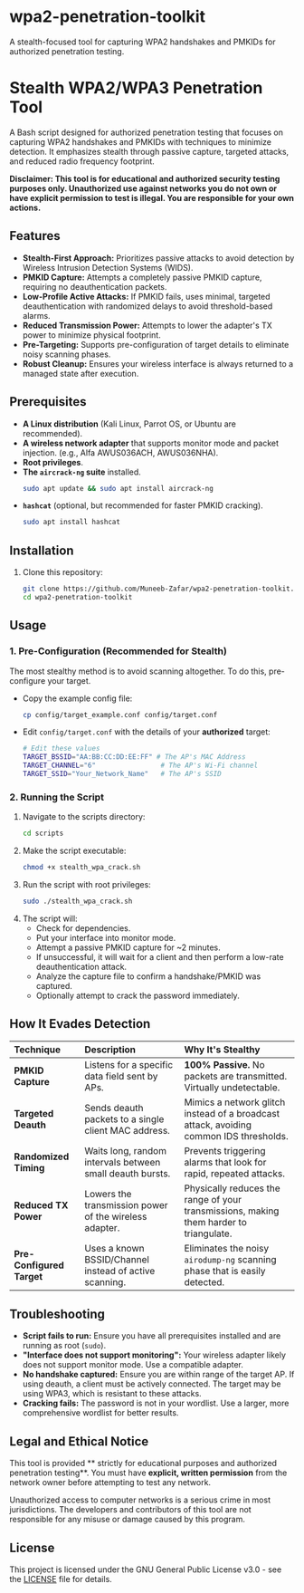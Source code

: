 # wpa2-penetration-toolkit
A stealth-focused tool for capturing WPA2 handshakes and PMKIDs for authorized penetration testing.

# Stealth WPA2/WPA3 Penetration Tool

A Bash script designed for authorized penetration testing that focuses on capturing WPA2 handshakes and PMKIDs with techniques to minimize detection. It emphasizes stealth through passive capture, targeted attacks, and reduced radio frequency footprint.

**Disclaimer: This tool is for educational and authorized security testing purposes only. Unauthorized use against networks you do not own or have explicit permission to test is illegal. You are responsible for your own actions.**

## Features

*   **Stealth-First Approach:** Prioritizes passive attacks to avoid detection by Wireless Intrusion Detection Systems (WIDS).
*   **PMKID Capture:** Attempts a completely passive PMKID capture, requiring no deauthentication packets.
*   **Low-Profile Active Attacks:** If PMKID fails, uses minimal, targeted deauthentication with randomized delays to avoid threshold-based alarms.
*   **Reduced Transmission Power:** Attempts to lower the adapter's TX power to minimize physical footprint.
*   **Pre-Targeting:** Supports pre-configuration of target details to eliminate noisy scanning phases.
*   **Robust Cleanup:** Ensures your wireless interface is always returned to a managed state after execution.

## Prerequisites

*   **A Linux distribution** (Kali Linux, Parrot OS, or Ubuntu are recommended).
*   **A wireless network adapter** that supports monitor mode and packet injection. (e.g., Alfa AWUS036ACH, AWUS036NHA).
*   **Root privileges**.
*   **The `aircrack-ng` suite** installed.
    ```bash
    sudo apt update && sudo apt install aircrack-ng
    ```
*   **`hashcat`** (optional, but recommended for faster PMKID cracking).
    ```bash
    sudo apt install hashcat
    ```

## Installation

1.  Clone this repository:
    ```bash
    git clone https://github.com/Muneeb-Zafar/wpa2-penetration-toolkit.git
    cd wpa2-penetration-toolkit
    ```

## Usage

### 1. Pre-Configuration (Recommended for Stealth)
The most stealthy method is to avoid scanning altogether. To do this, pre-configure your target.

*   Copy the example config file:
    ```bash
    cp config/target_example.conf config/target.conf
    ```
*   Edit `config/target.conf` with the details of your **authorized** target:
    ```bash
    # Edit these values
    TARGET_BSSID="AA:BB:CC:DD:EE:FF" # The AP's MAC Address
    TARGET_CHANNEL="6"                # The AP's Wi-Fi channel
    TARGET_SSID="Your_Network_Name"   # The AP's SSID
    ```

### 2. Running the Script

1.  Navigate to the scripts directory:
    ```bash
    cd scripts
    ```
2.  Make the script executable:
    ```bash
    chmod +x stealth_wpa_crack.sh
    ```
3.  Run the script with root privileges:
    ```bash
    sudo ./stealth_wpa_crack.sh
    ```
4.  The script will:
    *   Check for dependencies.
    *   Put your interface into monitor mode.
    *   Attempt a passive PMKID capture for ~2 minutes.
    *   If unsuccessful, it will wait for a client and then perform a low-rate deauthentication attack.
    *   Analyze the capture file to confirm a handshake/PMKID was captured.
    *   Optionally attempt to crack the password immediately.

## How It Evades Detection

| Technique | Description | Why It's Stealthy |
| :--- | :--- | :--- |
| **PMKID Capture** | Listens for a specific data field sent by APs. | **100% Passive.** No packets are transmitted. Virtually undetectable. |
| **Targeted Deauth** | Sends deauth packets to a single client MAC address. | Mimics a network glitch instead of a broadcast attack, avoiding common IDS thresholds. |
| **Randomized Timing** | Waits long, random intervals between small deauth bursts. | Prevents triggering alarms that look for rapid, repeated attacks. |
| **Reduced TX Power** | Lowers the transmission power of the wireless adapter. | Physically reduces the range of your transmissions, making them harder to triangulate. |
| **Pre-Configured Target** | Uses a known BSSID/Channel instead of active scanning. | Eliminates the noisy `airodump-ng` scanning phase that is easily detected. |

## Troubleshooting

*   **Script fails to run:** Ensure you have all prerequisites installed and are running as root (`sudo`).
*   **"Interface does not support monitoring":** Your wireless adapter likely does not support monitor mode. Use a compatible adapter.
*   **No handshake captured:** Ensure you are within range of the target AP. If using deauth, a client must be actively connected. The target may be using WPA3, which is resistant to these attacks.
*   **Cracking fails:** The password is not in your wordlist. Use a larger, more comprehensive wordlist for better results.

## Legal and Ethical Notice

This tool is provided ** strictly for educational purposes and authorized penetration testing**. You must have **explicit, written permission** from the network owner before attempting to test any network.

Unauthorized access to computer networks is a serious crime in most jurisdictions. The developers and contributors of this tool are not responsible for any misuse or damage caused by this program.

## License

This project is licensed under the GNU General Public License v3.0 - see the [LICENSE](LICENSE) file for details.
